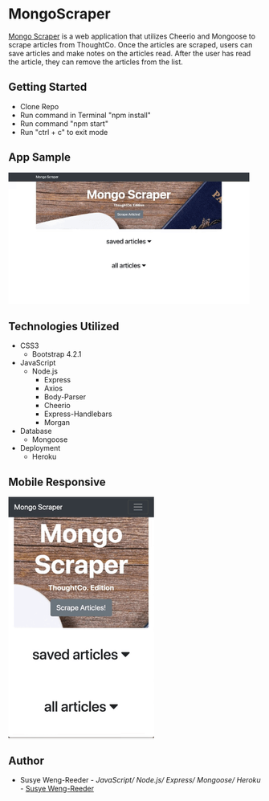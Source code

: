 # MongoScraper

[Mongo Scraper](https://guarded-badlands-81732.herokuapp.com/)
is a web application that utilizes Cheerio and Mongoose to scrape articles from ThoughtCo. Once the articles are scraped, users can save articles and make notes on the articles read. After the user has read the article, they can remove the articles from the list.


## Getting Started

- Clone Repo
- Run command in Terminal "npm install"
- Run command "npm start"
- Run "ctrl + c" to exit mode


## App Sample

![mongoScraper](public/images/mongoScraper.gif "mongoScraper")


## Technologies Utilized

- CSS3
    - Bootstrap 4.2.1
- JavaScript
    - Node.js
        - Express
        - Axios
        - Body-Parser
        - Cheerio
        - Express-Handlebars
        - Morgan
- Database
    - Mongoose
- Deployment
    - Heroku


## Mobile Responsive

![mongoScraper](public/images/mongoScraperMobileDesktop.gif "mongoScraperMobile")


## Author

- Susye Weng-Reeder - *JavaScript/ Node.js/ Express/ Mongoose/ Heroku* - [Susye Weng-Reeder](https://eveasian88.github.io/Professional-Portfolio/ "Susye's Portfolio")
